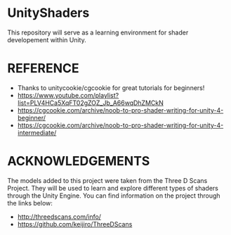 # UnityShaders

This repository will serve as a learning environment for shader developement within Unity.

# REFERENCE

* Thanks to unitycookie/cgcookie for great tutorials for beginners!
* https://www.youtube.com/playlist?list=PLV4HCa5XqFT02gZOZ_Jb_A66wqDhZMCkN
* https://cgcookie.com/archive/noob-to-pro-shader-writing-for-unity-4-beginner/
* https://cgcookie.com/archive/noob-to-pro-shader-writing-for-unity-4-intermediate/

# ACKNOWLEDGEMENTS

The models added to this project were taken from the Three D Scans Project. They will be used to learn and explore different types of shaders through the Unity Engine. You can find information on the project through the links below:

* http://threedscans.com/info/
* https://github.com/keijiro/ThreeDScans
